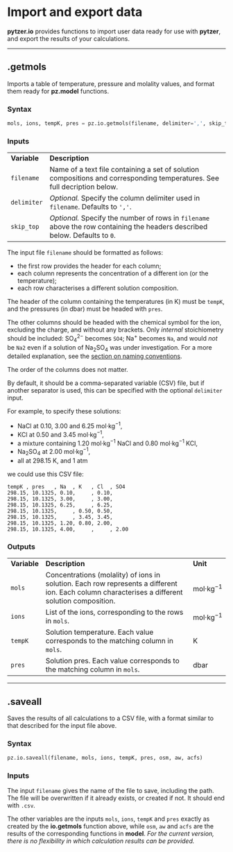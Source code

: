 # Import and export data

**pytzer.io** provides functions to import user data ready for use with **pytzer**, and export the results of your calculations.

<hr />

## .getmols

Imports a table of temperature, pressure and molality values, and format them ready for **pz.model** functions.

### Syntax

```python
mols, ions, tempK, pres = pz.io.getmols(filename, delimiter=',', skip_top=0)
```

### Inputs

<table><tr>

<td><strong>Variable</strong></td>
<td><strong>Description</strong></td>

</tr><tr>

<td><code>filename</code></td>
<td>Name of a text file containing a set of solution compositions and corresponding temperatures. See full decription below.</td>

</tr><tr>

<td><code>delimiter</code></td>
<td><em>Optional.</em> Specify the column delimiter used in <code>filename</code>. Defaults to <code>','</code>.</td>

</tr><tr>

<td><code>skip_top</code></td>
<td><em>Optional.</em> Specify the number of rows in <code>filename</code> above the row containing the headers described below. Defaults to <code>0</code>.</td>
</tr></table>

The input file `filename` should be formatted as follows:

  * the first row provides the header for each column;
  * each column represents the concentration of a different ion (or the temperature);
  * each row characterises a different solution composition.

The header of the column containing the temperatures (in K) must be `tempK`, and the pressures (in dbar) must be headed with `pres`.

The other columns should be headed with the chemical symbol for the ion, excluding the charge, and without any brackets. Only *internal* stoichiometry should be included: SO<sub>4</sub><sup>2−</sup> becomes `SO4`; Na<sup>+</sup> becomes `Na`, and would *not* be `Na2` even if a solution of Na<sub>2</sub>SO<sub>4</sub> was under investigation. For a more detailed explanation, see the [section on naming conventions](../../name-conventions).

The order of the columns does not matter.

By default, it should be a comma-separated variable (CSV) file, but if another separator is used, this can be specified with the optional `delimiter` input.

For example, to specify these solutions:

  * NaCl at 0.10, 3.00 and 6.25 mol·kg<sup>−1</sup>,
  * KCl at 0.50 and 3.45 mol·kg<sup>−1</sup>,
  * a mixture containing 1.20 mol·kg<sup>−1</sup> NaCl and 0.80 mol·kg<sup>−1</sup> KCl,
  * Na<sub>2</sub>SO<sub>4</sub> at 2.00 mol·kg<sup>−1</sup>,
  * all at 298.15 K, and 1 atm

we could use this CSV file:

```text
tempK , pres   , Na  , K   , Cl  , SO4
298.15, 10.1325, 0.10,     , 0.10,
298.15, 10.1325, 3.00,     , 3.00,
298.15, 10.1325, 6.25,     , 6.25,
298.15, 10.1325,     , 0.50, 0.50,
298.15, 10.1325,     , 3.45, 3.45,
298.15, 10.1325, 1.20, 0.80, 2.00,
298.15, 10.1325, 4.00,     ,     , 2.00
```

### Outputs

<table><tr>

<td><strong>Variable</strong></td>
<td><strong>Description</strong></td>
<td><strong>Unit</strong></td>

</tr><tr>

<td><code>mols</code></td>
<td>Concentrations (molality) of ions in solution. Each row represents a different ion. Each column characterises a different solution composition.</td>
<td>mol·kg<sup>−1</sup></td>

</tr><tr>

<td><code>ions</code></td>
<td>List of the ions, corresponding to the rows in <code>mols</code>.</td>
<td>mol·kg<sup>−1</sup></td>

</tr><tr>

<td><code>tempK</code></td>
<td>Solution temperature. Each value corresponds to the matching column in <code>mols</code>.</td>
<td>K</td>

</tr><tr>

<td><code>pres</code></td>
<td>Solution pres. Each value corresponds to the matching column in <code>mols</code>.</td>
<td>dbar</td>

</tr></table>

<hr />

## .saveall

Saves the results of all calculations to a CSV file, with a format similar to that described for the input file above.

### Syntax

```python
pz.io.saveall(filename, mols, ions, tempK, pres, osm, aw, acfs)
```

### Inputs

The input `filename` gives the name of the file to save, including the path. The file will be overwritten if it already exists, or created if not. It should end with `.csv`.

The other variables are the inputs `mols`, `ions`, `tempK` and `pres` exactly as created by the **io.getmols** function above, while `osm`, `aw` and `acfs` are the results of the corresponding functions in **model**. *For the current version, there is no flexibility in which calculation results can be provided.*
